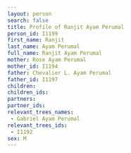 ```yaml
---
layout: person
search: false
title: Profile of Ranjit Ayam Perumal
person_id: I1199
first_name: Ranjit
last_name: Ayam Perumal
full_name: Ranjit Ayam Perumal
mother: Rose Ayam Perumal
mother_id: I1194
father: Chevalier L. Ayam Perumal
father_id: I1197
children:
children_ids:
partners:
partner_ids:
relevant_trees_names:
 - Gabriel Ayam Perumal
relevant_trees_ids:
 - I1192
sex: M
---
```



